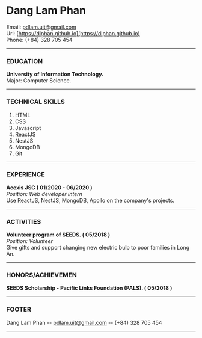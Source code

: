 # Dang Lam Phan

Email: [pdlam.uit@gmail.com](pdlam.uit@gmail.com)  
Url: [https://dlphan.github.io](https://dlphan.github.io)  
Phone: (+84) 328 705 454  

------

### EDUCATION

__University of Information Technology.__  
Major: Computer Science.

------

### TECHNICAL SKILLS

1. HTML
1. CSS
1. Javascript
1. ReactJS
1. NestJS
1. MongoDB
1. Git

------

### EXPERIENCE
__Acexis JSC
( 01/2020 - 06/2020 )__  
*Position: Web developer intern*  
Use ReactJS, NestJS, MongoDB, Apollo on the company's projects.

------

### ACTIVITIES

__Volunteer program of SEEDS.
( 05/2018 )__  
*Position: Volunteer*  
Give gifts and support changing new electric bulb to poor families in Long An.

------

### HONORS/ACHIEVEMEN

__SEEDS Scholarship - Pacific Links Foundation (PALS).
( 05/2018 )__  

------

### FOOTER

Dang Lam Phan -- [pdlam.uit@gmail.com](pdlam.uit@gmail.com) -- (+84) 328 705 454

------
